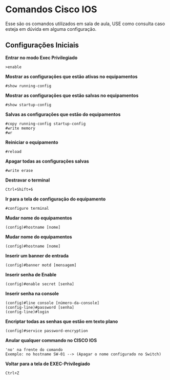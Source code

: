 # Comandos Cisco IOS

Esse são os comandos utilizados em sala de aula, USE como consulta caso esteja em dúvida em alguma configuração.

## Configurações Iniciais

**Entrar no modo Exec Privilegiado**
```
>enable
```

**Mostrar as configurações que estão ativas no equipamentos**
```
#show running-config
```

**Mostrar as configurações que estão salvas no equipamentos**
```
#show startup-config
```

**Salvas as configurações que estão do equipamentos**
```
#copy running-config startup-config
#write memory
#wr
```

**Reiniciar o equipamento**
```
#reload
```

**Apagar todas as configurações salvas**
```
#write erase
```

**Destravar o terminal**
```
Ctrl+Shift+6
```

**Ir para a tela de configuração do equipamento**
```
#configure terminal
```

**Mudar nome do equipamentos**
```
(config)#hostname [nome]
```

**Mudar nome do equipamentos**
```
(config)#hostname [nome]
```

**Inserir um banner de entrada**
```
(config)#banner motd [mensagem]
```

**Inserir senha de Enable**
```
(config)#enable secret [senha]
```

**Inserir senha na console**
```
(config)#line console [número-da-console]
(config-line)#password [senha]
(config-line)#login
```

**Encriptar todas as senhas que estão em texto plano**
```
(config)#service password-encryption
```

**Anular qualquer commando no CISCO IOS**
```
'no' na frente do comando
Exemplo: no hostname SW-01 --> (Apagar o nome configurado no Switch)
```

**Voltar para a tela de EXEC-Privilegiado**
```
Ctrl+Z
```
